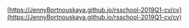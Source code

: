  [https://JennyBortnouskaya.github.io/rsschool-2019Q1-cv/cv](https://JennyBortnouskaya.github.io/rsschool-2019Q1-cv/cv)
